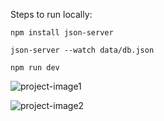 Steps to run locally:

`npm install json-server`

`json-server --watch data/db.json`

`npm run dev`

![project-image1](https://res.cloudinary.com/dgjfea9cb/image/upload/v1698163594/arko-blog1_a2yp59.png)

![project-image2](https://res.cloudinary.com/dgjfea9cb/image/upload/v1698163596/arko-blog2_nvpzxb.png)
